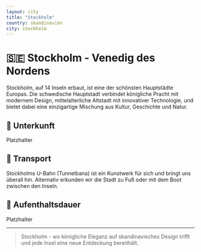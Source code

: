 ```yaml
---
layout: city
title: "Stockholm"
country: skandinavien
city: stockholm
---
```


# 🇸🇪 Stockholm - Venedig des Nordens

Stockholm, auf 14 Inseln erbaut, ist eine der schönsten Hauptstädte Europas. Die schwedische Hauptstadt verbindet königliche Pracht mit modernem Design, mittelalterliche Altstadt mit innovativer Technologie, und bietet dabei eine einzigartige Mischung aus Kultur, Geschichte und Natur.

## 🏨 Unterkunft

Platzhalter

## 🚗 Transport

Stockholms U-Bahn (Tunnelbana) ist ein Kunstwerk für sich und bringt uns überall hin. Alternativ erkunden wir die Stadt zu Fuß oder mit dem Boot zwischen den Inseln.

## 📅 Aufenthaltsdauer

Platzhalter

---

> Stockholm - wo königliche Eleganz auf skandinavisches Design trifft und jede Insel eine neue Entdeckung bereithält.